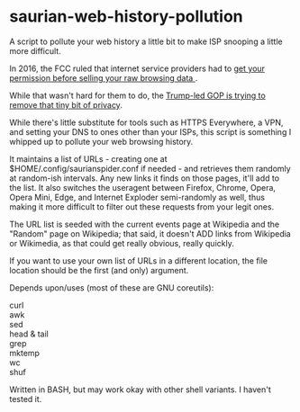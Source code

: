 # saurian-web-history-pollution
A script to pollute your web history a little bit to make ISP snooping a little more difficult.

In 2016, the FCC ruled that internet service providers had to [get your permission before selling your raw browsing data
](http://www.recode.net/2016/10/28/13442880/internet-providers-fcc-permission-share-web-browsing-data-opt-in).

While that wasn't hard for them to do, the [Trump-led GOP is trying to remove that tiny bit of privacy](https://arstechnica.com/tech-policy/2017/03/gop-senators-new-bill-would-let-isps-sell-your-web-browsing-data/).

While there's little substitute for tools such as HTTPS Everywhere, a VPN, and setting your DNS to ones other than your ISPs, this script is something I whipped up to pollute your web browsing history.

It maintains a list of URLs - creating one at $HOME/.config/saurianspider.conf if needed - and retrieves them randomly at random-ish intervals. Any new links it finds on those pages, it'll add to the list. It also switches the useragent between Firefox, Chrome, Opera, Opera Mini, Edge, and Internet Exploder semi-randomly as well, thus making it more difficult to filter out these requests from your legit ones.

The URL list is seeded with the current events page at Wikipedia and the "Random" page on Wikipedia; that said, it doesn't ADD links from Wikipedia or Wikimedia, as that could get really obvious, really quickly.

If you want to use your own list of URLs in a different location, the file location should be the first (and only) argument.

Depends upon/uses (most of these are GNU coreutils):

curl  
awk  
sed  
head & tail   
grep  
mktemp   
wc   
shuf   

Written in BASH, but may work okay with other shell variants. I haven't tested it.